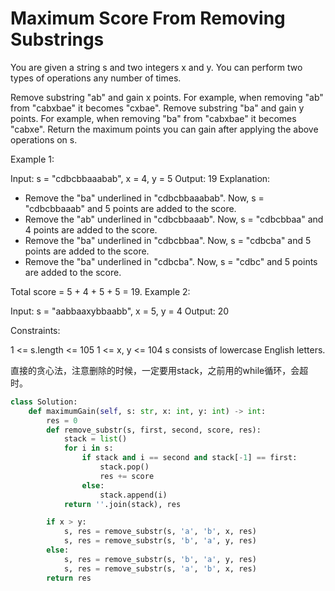 # Maximum Score From Removing Substrings

You are given a string s and two integers x and y. You can perform two types of operations any number of times.

Remove substring "ab" and gain x points.
For example, when removing "ab" from "cabxbae" it becomes "cxbae".
Remove substring "ba" and gain y points.
For example, when removing "ba" from "cabxbae" it becomes "cabxe".
Return the maximum points you can gain after applying the above operations on s.

Example 1:

Input: s = "cdbcbbaaabab", x = 4, y = 5
Output: 19
Explanation:

- Remove the "ba" underlined in "cdbcbbaaabab". Now, s = "cdbcbbaaab" and 5 points are added to the score.
- Remove the "ab" underlined in "cdbcbbaaab". Now, s = "cdbcbbaa" and 4 points are added to the score.
- Remove the "ba" underlined in "cdbcbbaa". Now, s = "cdbcba" and 5 points are added to the score.
- Remove the "ba" underlined in "cdbcba". Now, s = "cdbc" and 5 points are added to the score.

Total score = 5 + 4 + 5 + 5 = 19.
Example 2:

Input: s = "aabbaaxybbaabb", x = 5, y = 4
Output: 20

Constraints:

1 <= s.length <= 105
1 <= x, y <= 104
s consists of lowercase English letters.

直接的贪心法，注意删除的时候，一定要用stack，之前用的while循环，会超时。

```python
class Solution:
    def maximumGain(self, s: str, x: int, y: int) -> int:
        res = 0
        def remove_substr(s, first, second, score, res):
            stack = list()
            for i in s:
                if stack and i == second and stack[-1] == first:
                    stack.pop()
                    res += score
                else:
                    stack.append(i)
            return ''.join(stack), res

        if x > y:
            s, res = remove_substr(s, 'a', 'b', x, res)
            s, res = remove_substr(s, 'b', 'a', y, res)
        else:
            s, res = remove_substr(s, 'b', 'a', y, res)
            s, res = remove_substr(s, 'a', 'b', x, res)
        return res
```
